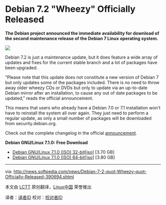 Debian 7.2 "Wheezy" Officially Released
================================================================================
**The Debian project announced the immediate availability for download of the second maintenance release of the Debian 7 Linux operating system.**

![](http://i1-news.softpedia-static.com/images/news2/Debian-7-2-quot-Wheezy-quot-Officially-Released-390694-3.png)

Debian 7.2 is just a maintenance update, but it does feature a wide array of updates and fixes for the current stable branch and a lot of packages have been upgraded.

“Please note that this update does not constitute a new version of Debian 7 but only updates some of the packages included. There is no need to throw away older wheezy CDs or DVDs but only to update via an up-to-date Debian mirror after an installation, to cause any out of date packages to be updated,” reads the official announcement.

This means that users who already have a Debian 7.0 or 7.1 installation won't have to reinstall the system all over again. They just need to perform a regular update, as only a small number of packages will be downloaded from security.debian.org.

Check out the complete changelog in the official [announcement][1].

**Debian GNU/Linux 7.1.0: Free Download**

- [Debian GNU/Linux 7.1.0 (ISO) 32-bit[iso]][2] [3.70 GB]
- [Debian GNU/Linux 7.1.0 (ISO) 64-bit[iso]][3] [3.80 GB]

--------------------------------------------------------------------------------

via: http://news.softpedia.com/news/Debian-7-2-quot-Wheezy-quot-Officially-Released-390694.shtml

本文由 [LCTT](https://github.com/LCTT/TranslateProject) 原创翻译，[Linux中国](http://linux.cn/) 荣誉推出

译者：[译者ID](https://github.com/译者ID) 校对：[校对者ID](https://github.com/校对者ID)

[1]:http://www.debian.org/News/2013/20131012
[2]:http://cdimage.debian.org/debian-cd/7.1.0/i386/iso-dvd/debian-7.1.0-i386-DVD-1.iso
[3]:http://cdimage.debian.org/debian-cd/7.1.0/amd64/iso-dvd/debian-7.1.0-amd64-DVD-1.iso